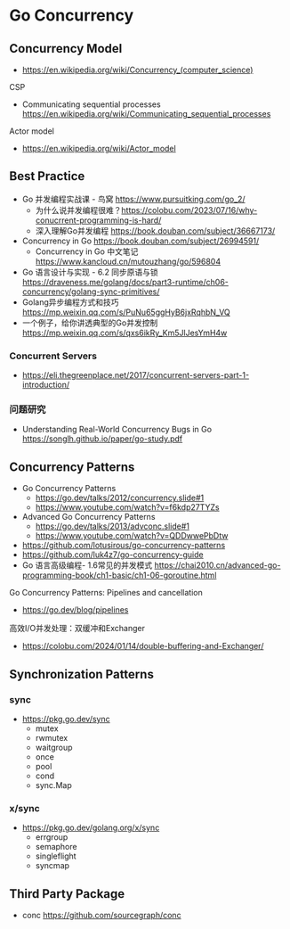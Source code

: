 # Go Concurrency

## Concurrency Model
- https://en.wikipedia.org/wiki/Concurrency_(computer_science)

CSP
- Communicating sequential processes https://en.wikipedia.org/wiki/Communicating_sequential_processes

Actor model
- https://en.wikipedia.org/wiki/Actor_model


## Best Practice
- Go 并发编程实战课 - 鸟窝 https://www.pursuitking.com/go_2/
  - 为什么说并发编程很难？https://colobu.com/2023/07/16/why-conucrrent-programming-is-hard/
  - 深入理解Go并发编程 https://book.douban.com/subject/36667173/
- Concurrency in Go https://book.douban.com/subject/26994591/
  - Concurrency in Go 中文笔记 https://www.kancloud.cn/mutouzhang/go/596804
- Go 语言设计与实现 - 6.2 同步原语与锁 https://draveness.me/golang/docs/part3-runtime/ch06-concurrency/golang-sync-primitives/
- Golang异步编程方式和技巧 https://mp.weixin.qq.com/s/PuNu65ggHyB6jxRqhbN_VQ
- 一个例子，给你讲透典型的Go并发控制 https://mp.weixin.qq.com/s/qxs6ikRy_Km5JlJesYmH4w

### Concurrent Servers
- https://eli.thegreenplace.net/2017/concurrent-servers-part-1-introduction/

### 问题研究
- Understanding Real-World Concurrency Bugs in Go https://songlh.github.io/paper/go-study.pdf


## Concurrency Patterns
- Go Concurrency Patterns
  - https://go.dev/talks/2012/concurrency.slide#1
  - https://www.youtube.com/watch?v=f6kdp27TYZs
- Advanced Go Concurrency Patterns
  - https://go.dev/talks/2013/advconc.slide#1
  - https://www.youtube.com/watch?v=QDDwwePbDtw
- https://github.com/lotusirous/go-concurrency-patterns
- https://github.com/luk4z7/go-concurrency-guide
- Go 语言高级编程- 1.6常见的并发模式 https://chai2010.cn/advanced-go-programming-book/ch1-basic/ch1-06-goroutine.html

Go Concurrency Patterns: Pipelines and cancellation
- https://go.dev/blog/pipelines

高效I/O并发处理：双缓冲和Exchanger
- https://colobu.com/2024/01/14/double-buffering-and-Exchanger/


## Synchronization Patterns
### sync
- https://pkg.go.dev/sync
  - mutex
  - rwmutex
  - waitgroup
  - once
  - pool
  - cond
  - sync.Map

### x/sync
- https://pkg.go.dev/golang.org/x/sync
  - errgroup
  - semaphore
  - singleflight
  - syncmap


## Third Party Package
- conc https://github.com/sourcegraph/conc
